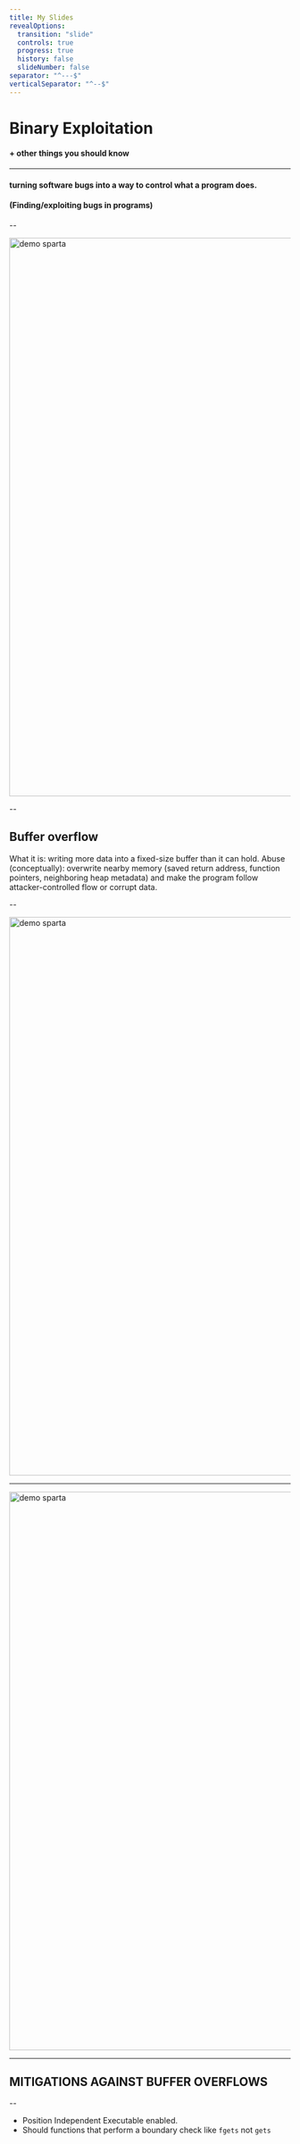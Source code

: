 ```yaml
---
title: My Slides
revealOptions:
  transition: "slide"
  controls: true
  progress: true
  history: false
  slideNumber: false
separator: "^---$"
verticalSeparator: "^--$"
---
```


<link rel="stylesheet" href="https://cdnjs.cloudflare.com/ajax/libs/highlight.js/11.8.0/styles/monokai-sublime.min.css">

<link rel="icon" href="./favicon.ico" type="image/x-icon">

# Binary Exploitation

#### + other things you should know

---

#### turning software bugs into a way to control what a program does.

#### (Finding/exploiting bugs in programs)

--

<img src="https://cdn.prod.website-files.com/68a4552adf4a460ade53ca38/68d67f69408ab39765000319_buffer-overflow-attacks.png" width="1000px" alt="demo sparta"/>

--

## Buffer overflow

What it is: writing more data into a fixed-size buffer than it can hold.
Abuse (conceptually): overwrite nearby memory (saved return address, function pointers, neighboring heap metadata) and make the program follow attacker-controlled flow or corrupt data.

--

<img src="https://media.springernature.com/lw685/springer-static/image/chp%3A10.1007%2F978-3-031-64064-3_13/MediaObjects/561472_1_En_13_Fig2_HTML.png" width="1000px" alt="demo sparta"/>

---

<img src="https://media.makeameme.org/created/enough-talk-show.jpg" width="1000px" alt="demo sparta"/>

---

## MITIGATIONS AGAINST BUFFER OVERFLOWS

--

- Position Independent Executable enabled.
- Should functions that perform a boundary check like `fgets` not `gets`
